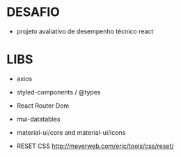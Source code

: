 # DESAFIO

- projeto avaliativo de desempenho técnico react

# LIBS

- axios
- styled-components / @types
- React Router Dom
- mui-datatables
- material-ui/core and material-ui/icons

- RESET CSS http://meyerweb.com/eric/tools/css/reset/
